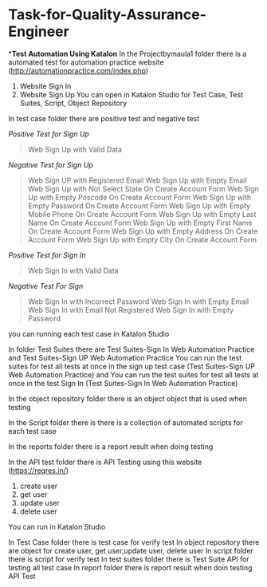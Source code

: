 # Task-for-Quality-Assurance-Engineer

***Test Automation Using Katalon**
In the Projectbymaula1 folder there is a automated test for automation practice website (http://automationpractice.com/index.php)
1. Website Sign In
2. Website Sign Up
You can open in Katalon Studio for Test Case, Test Suites, Script, Object Repository

In test case folder there are positive test and negative test

*Positive Test for Sign Up*
>Web Sign Up with Valid Data

*Negative Test for Sign Up*
>Web Sign UP with Registered Email
>Web Sign Up with Empty Email
>Web Sign Up with Not Select State On Create Account Form
>Web Sign Up with Empty Poscode On Create Account Form
>Web Sign Up with Empty Password On Create Account Form
>Web Sign Up with Empty Mobile Phone On Create Account Form
>Web Sign Up with Empty Last Name On Create Account Form
>Web Sign Up with Empty First Name On Create Account Form
>Web Sign Up with Empty Address On Create Account Form
>Web Sign Up with Empty City On Create Account Form

*Positive Test for Sign In*
>Web Sign In with Valid Data

*Negative Test For Sign*
>Web Sign In with Incorrect Password
>Web Sign In with Empty Email
>Web Sign In with Email Not Registered
>Web Sign In with Empty Password

you can running each test case in Katalon Studio


In folder Test Suites there are Test Suites-Sign In Web Automation Practice and Test Suites-Sign UP Web Automation Practice
You can run the test suites for test all tests at once in the sign up test case (Test Suites-Sign UP Web Automation Practice) and You can run the test suites for test all tests at once in the test Sign In (Test Suites-Sign In Web Automation Practice)

In the object repository folder there is an object object that is used when testing

In the Script folder there is there is a collection of automated scripts for each test case

In the reports folder there is a report result when doing testing

In the API test folder there is API Testing using this website (https://reqres.in/) 
1. create user
2. get user
3. update user
4. delete user

You can run in Katalon Studio

In Test Case folder there is test case for verify test
In object repository there are object for create user, get user,update user, delete user
In script folder there is script for verify test
In test suites folder there is Test Suite API for testing all test case
In report folder there is report result  when doin testing API Test